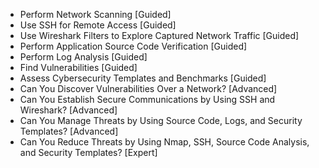 - Perform Network Scanning [Guided]
- Use SSH for Remote Access [Guided]
- Use Wireshark Filters to Explore Captured Network Traffic [Guided]
- Perform Application Source Code Verification [Guided]
- Perform Log Analysis [Guided]
- Find Vulnerabilities [Guided]
- Assess Cybersecurity Templates and Benchmarks [Guided]
- Can You Discover Vulnerabilities Over a Network? [Advanced]
- Can You Establish Secure Communications by Using SSH and Wireshark? [Advanced]
- Can You Manage Threats by Using Source Code, Logs, and Security Templates? [Advanced]
- Can You Reduce Threats by Using Nmap, SSH, Source Code Analysis, and Security Templates? [Expert]
